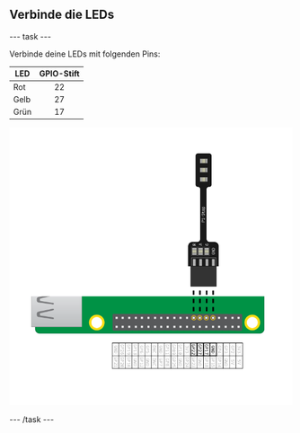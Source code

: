 ## Verbinde die LEDs

--- task ---

Verbinde deine LEDs mit folgenden Pins:

| LED  | GPIO-Stift |
| ---- |:----------:|
| Rot  |     22     |
| Gelb |     27     |
| Grün |     17     |

![piStop verbindet sich über Gpio-Nummer 22, 27, 17 und Masse](images/Traffic-Lights-Diagram.png)

--- /task ---